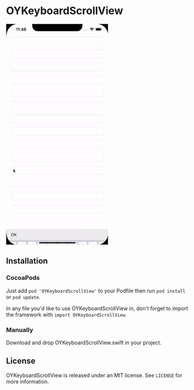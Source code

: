 # OYKeyboardScrollView
<img src="OYKeyboardScrollView.gif" width="278" height="600"/>

Installation
------------

### CocoaPods

Just add `pod 'OYKeyboardScrollView'` to your Podfile then run `pod install` or `pod update`.

In any file you'd like to use OYKeyboardScrollView in, don't forget to
import the framework with `import OYKeyboardScrollView`.

### Manually
Download and drop OYKeyboardScrollView.swift in your project.

License
-------

OYKeyboardScrollView is released under an MIT license. See ``LICENSE`` for more information.
